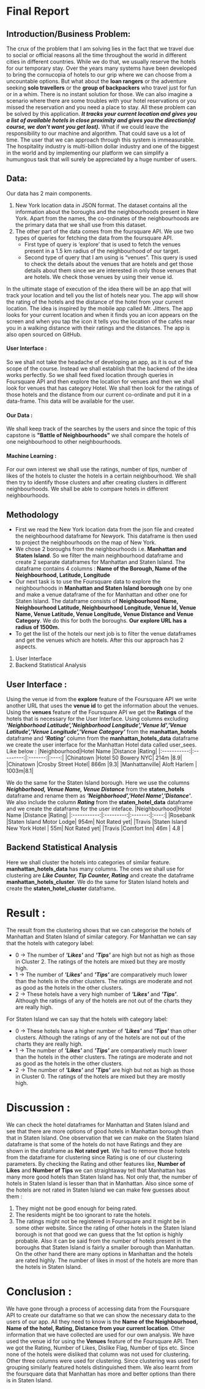 # Final Report
## Introduction/Business Problem:
The crux of the problem that I am solving lies in the fact that we travel due to social or official reasons all the time throughout the world in different cities in different countries. While we do that, we usually reserve the hotels for our temporary stay. Over the years many systems have been developed to bring the cornucopia of hotels to our grip where we can choose from a uncountable options.
But what about the **loan rangers** or the adventure seeking **solo travellers** or the **group of backpackers** who travel just for fun or in a whim. There is no instant solution for those.
We can also imagine a scenario where there are some troubles with your hotel reservations or you missed the reservation and you need a place to stay. All these problem can be solved by this application.
***It tracks your current location and gives you a list of available hotels in close proximity and gives you the direction(of course, we don't want you get lost).***
What if we could leave the responsibility to our machine and algorithm. That could save us a lot of time. The user that we can approach through this system is immeasurable. The hospitality industry is multi-billion dollar industry and one of the biggest in the world and by implementing our platform we can simplify a humungous task that will surely be appreciated by a huge number of users.
## Data:
Our data has 2 main components.
1.	New York location data in JSON format. The dataset contains all the information about the boroughs and the neighbourhoods present in New York. Apart from the names, the co-ordinates of the neighbourhoods are the primary data that we shall use from this dataset.
2.	The other part of the data comes from the foursquare API. We use two types of queries for fetching the data from the foursquare API.
	 - First type of query is ‘explore’ that is used to fetch the venues present in a 1.5 km radius of the neighbourhood of our target.
	 - Second type of query that I am using is “venues”. This query is used to check the details about the venues that are hotels and get those details about them since we are interested in only those venues that are hotels. We check those venues by using their venue id.

In the ultimate stage of execution of the idea there will be an app that will track your location and tell you the list of hotels near you. The app will show the rating of the hotels and the distance of the hotel from your current location. The idea is inspired by the mobile app called Mr. Jitters. The app looks for your current location and when it finds you an icon appears on the screen and when you tap the icon it tells you the location of the cafés near you in a walking distance with their ratings and the distances. The app is also open sourced on GitHub.
#### User Interface :
So we shall not take the headache of developing an app, as it is out of the scope of the course. Instead we shall establish that the backend of the idea works perfectly. So we shall feed fixed location through queries in Foursquare API and then explore the location for venues and then we shall look for venues that has category Hotel. We shall then look for the ratings of those hotels and the distance from our current co-ordinate and put it in a data-frame. This data will be available for the user.
#### Our Data :
We shall keep track of the searches by the users and since the topic of this capstone is **"Battle of Neighbourhoods"** we shall compare the hotels of one neighbourhood to other neighbourhoods.
#### Machine Learning :
For our own interest we shall use the ratings, number of tips, number of likes of the hotels to cluster the hotels in a certain neighbourhood. We shall then try to identify those clusters and after creating clusters in different neighbourhoods. We shall be able to compare hotels in different neighbourhoods.
## Methodology
- First we read the New York location data from the json file and created the neighbourhood dataframe for Newyork. This dataframe is then used to project the neighbourhoods on the map of New York.
- We chose 2 boroughs from the neighbourhoods i.e. **Manhattan and Staten Island**. So we filter the main neighbourhood dataframe and create 2 separate dataframes for Manhattan and Staten Island. The dataframe contains 4 columns : **Name of the Borough, Name of the Neighbourhood, Latitude, Longitude**
- Our next task is to use the Foursquare data to explore the neighbourhoods in **Manhattan and Staten Island borough** one by one and make a venue dataframe of the for Manhattan and other one for Staten Island. The dataframe consists of **Neighbourhood Name,	Neighbourhood Latitude,	Neighbourhood Longitude,	Venue Id,	Venue Name,	Venue Latitude,	Venue Longitude,	Venue Distance and Venue Category**. We do this for both the boroughs. **Our explore URL has a radius of 1500m.**
- To get the list of the hotels our next job is to filter the venue dataframes and get the venues which are hotels.
After this our approach has 2 aspects.
1. User Interface				
2. Backend Statistical Analysis
## User Interface :
Using the venue id from the **explore** feature of the Foursquare API we write another URL that uses the **venue id** to get the information about the venues. Using the **venues** feature of the Foursquare API we get the **Ratings** of the hotels that is necessary for the User Interface. Using columns excluding ***'Neighborhood Latitude','Neighborhood Longitude','Venue Id','Venue Latitude','Venue Longitude','Venue Category'*** from the **manhattan_hotels** dataframe and ***'Rating'*** column from the **manhattan_hotels_data** dataframe we create the user interface for the Manhattan Hotel data called user_sees. Like below :
|Neighbourhood|Hotel Name	|Distance	|Rating|
|:-----------:|:---------:|:-------:|:----:|
|Chinatown	  |Hotel 50 Bowery NYC|	214m |8.9|
|Chinatown	  |Crosby Street Hotel|	866m |9.3|
|Manhattanville|	Aloft Harlem    |	1003m|8.1|

We do the same for the Staten Island borough. Here we use the columns ***Neighborhood, Venue Name, Venue Distance*** from the **staten_hotels** dataframe and rename them as ***'Neighborhood','Hotel Name','Distance'***. We also include the column ***Rating*** from the **staten_hotel_data** dataframe and we create the dataframe for the user inteface.
|Neighbourhood|Hotel Name	|Distance	|Rating|
|:-----------:|:---------:|:-------:|:----:|
|Rosebank     |Staten Island Motor Lodge|	954m|	Not Rated yet|
|Travis	      |Staten Island New York Hotel |	55m|	Not Rated yet|
|Travis	      |Comfort Inn|	46m     |	4.8 |

## Backend Statistical Analysis
Here we shall cluster the hotels into categories of similar feature.
**manhattan_hotels_data** has many columns. The ones we shall use for clustering are ***Like Counter,	Tip Counter,	Rating*** and create the dataframe **manhattan_hotels_cluster**.
We do the same for Staten Island hotels and create the **staten_hotel_cluster** dataframe.
# Result :
The result from the clustering shows that we can categorise the hotels of Manhattan and Staten Island of similar category.
For Manhattan we can say that the hotels with category label:
- 0 -> The number of ***'Likes'*** and ***'Tips'*** are high but not as high as those in Cluster 2. The ratings of the hotels are mixed but they are mostly high.					
- 1 -> The number of ***'Likes'*** and ***'Tips'*** are comparatively much lower than the hotels in the other clusters. The ratings are moderate and not as good as the hotels in the other clusters.
- 2 -> These hotels have a very high number of ***'Likes'*** and ***'Tips'***. Although the ratings of any of the hotels are not out of the charts they are really high.

For Staten Island we can say that the hotels with category label:
- 0 -> These hotels have a higher number of ***'Likes'*** and ***'Tips'*** than other clusters. Although the ratings of any of the hotels are not out of the charts they are really high.
- 1 -> The number of ***'Likes'*** and ***'Tips'*** are comparatively much lower than the hotels in the other clusters. The ratings are moderate and not as good as the hotels in the other clusters.
- 2 -> The number of ***'Likes'*** and ***'Tips'*** are high but not as high as those in Cluster 0. The ratings of the hotels are mixed but they are mostly high.

# Discussion :
We can check the hotel dataframes for Manhattan and Staten Island and see that there are more options of good hotels in Manhattan borough than that in Staten Island. One observation that we can make on the Staten Island dataframe is that some of the hotels do not have Ratings and they are shown in the dataframe as **Not rated yet**. We had to remove those hotels from the dataframe for clustering since Rating is one of our clustering parameters.
By checking the Rating and other features like, **Number of Likes** and **Number of Tips** we can straightaway tell that Manhattan has many more good hotels than Staten Island has. Not only that, the number of hotels in Staten Island is lesser than that in Manhattan. Also since some of the hotels are not rated in Staten Island we can make few guesses about them :
1. They might not be good enough for being rated.
2. The residents might be too ignorant to rate the hotels.
3. The ratings might not be registered in Foursquare and it might be in some other website.
Since the rating of other hotels in the Staten Island borough is not that good we can guess that the 1st option is highly probable. Also it can be said from the number of hotels present in the boroughs that Staten Island is fairly a smaller borough than Manhattan.
On the other hand there are many options in Manhattan and the hotels are rated highly. The number of likes in most of the hotels are more than the hotels in Staten Island.

# Conclusion :
We have gone through a process of accessing data from the Foursquare API to create our dataframe so that we can show the necessary data to the users of our app. All they need to know is the **Name of the Neighbourhood, Name of the hotel, Rating, Distance from your current location**. Other information that we have collected are used for our own analysis. We have used the venue id for using the **Venues** feature of the Foursquare API. Then we got the Rating, Number of Likes, Dislike Flag, Number of tips etc. Since none of the hotels were disliked that column was not used for clustering. Other three columns were used for clustering. Since clustering was used for grouping similarly featured hotels distinguished them. We also learnt from the foursquare data that Manhattan has more and better options than there is in Staten Island. 
